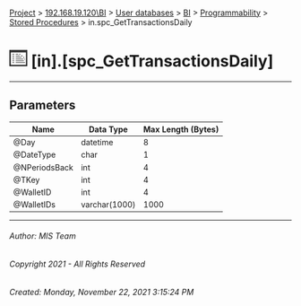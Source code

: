 #### 

[Project](../../../../../index.md) > [192.168.19.120\\BI](../../../../index.md) > [User databases](../../../index.md) > [BI](../../index.md) > [Programmability](../index.md) > [Stored Procedures](Stored_Procedures.md) > in.spc_GetTransactionsDaily

# ![Stored Procedures](../../../../../Images/StoredProcedure32.png) [in].[spc_GetTransactionsDaily]

---

## <a name="#parameters"></a>Parameters

| Name | Data Type | Max Length (Bytes) |
|---|---|---|
| @Day | datetime | 8 |
| @DateType | char | 1 |
| @NPeriodsBack | int | 4 |
| @TKey | int | 4 |
| @WalletID | int | 4 |
| @WalletIDs | varchar(1000) | 1000 |


---

###### Author:  MIS Team

###### Copyright 2021 - All Rights Reserved

###### Created: Monday, November 22, 2021 3:15:24 PM

